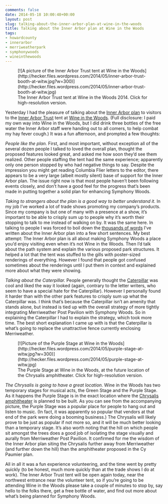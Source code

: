 ```yaml
---
comments: false
date: 2014-05-18 10:00:48+00:00
layout: post
slug: talking-about-the-inner-arbor-plan-at-wine-in-the-woods
title: Talking about the Inner Arbor plan at Wine in the Woods
tags:
- howardcounty
- innerarbor
- merriweatherpark
- symphonywoods
- wineinthewoods
---
```


<figure markdown="1">
[![A picture of the Inner Arbor Trust tent at Wine in the Woods](http://hecker.files.wordpress.com/2014/05/inner-arbor-trust-booth-at-witw.jpg?w=300)](http://hecker.files.wordpress.com/2014/05/inner-arbor-trust-booth-at-witw.jpg)
<figcaption>The Inner Arbor Trust tent at Wine in the Woods 2014. Click for high-resolution version.</figcaption>
</figure>

Yesterday I had the pleasure of talking about the [Inner Arbor plan](/2014/04/23/a-better-plan-for-symphony-woods/) to visitors to the [Inner Arbor Trust](http://inartrust.org/) tent at [Wine in the Woods](http://www.wineinthewoods.com/). (Full disclosure: I paid my own way into Wine in the Woods, but I did drink three bottles of the free water the Inner Arbor staff were handing out to all comers, to help combat my hay fever cough.) It was a fun afternoon, and prompted a few thoughts:

_People like the plan._ First, and most important, without exception all of the several dozen people I talked to loved the overall plan, thought the proposed features looked great, and asked me how soon they’d see them realized. Other people staffing the tent had the same experience; apparently only one person stopped by who had negative things to say. Despite the impression you might get reading Columbia Flier letters to the editor, there appears to be a very large (albeit mostly silent) base of support for the Inner Arbor plan. The issue right now is that most people haven’t been following events closely, and don’t have a good feel for the progress that’s been made in putting together a solid plan for enhancing Symphony Woods.

_Taking to strangers about the plan is a good way to better understand it._ In my job I’ve worked a lot of trade shows promoting my company’s products. Since my company is but one of many with a presence at a show, it’s important to be able to crisply sum up to people why it’s worth their stopping to talk to me instead of walking on by. It was the same here. In talking to people I was forced to boil down the [thousands of words](/tag/innerarbor/) I’ve written about the Inner Arbor plan into a few short sentences. My best attempt: The Inner Arbor plan is all about making Symphony Woods a place you’d enjoy visiting even when it’s not Wine in the Woods. Then I’d talk about the path system and explain the various proposed park structures. It helped a lot that the tent was stuffed to the gills with poster-sized renderings of everything. However I found that people got confused sometimes about the renderings until I put them in context and explained more about what they were showing.

_Talking about the Caterpillar._ People generally thought the [Caterpillar](/2013/12/08/the-inner-arbor-plan-takes-shape-part-5/) was cool and liked the way it looked (again, contrary to the letter writers, who seem to have a special hate for the Caterpillar). However I personally found it harder than with the other park features to crisply sum up what the Caterpillar was. I think that’s because the Caterpillar isn’t an amenity that stands alone, but instead is tied up with the overall strategy of more tightly integrating Merriweather Post Pavilion with Symphony Woods. So in explaining the Caterpillar I had to explain the strategy, which took more time. The best short explanation I came up with is that the Caterpillar is what’s going to replace the unattractive fence currently enclosing Merriweather.
<figure markdown="1">
[![Picture of the Purple Stage at Wine in the Woods](http://hecker.files.wordpress.com/2014/05/purple-stage-at-witw.jpg?w=300)](http://hecker.files.wordpress.com/2014/05/purple-stage-at-witw.jpg)
<figcaption>The Purple Stage at Wine in the Woods, at the future location of the Chrysalis amphitheater. Click for high-resolution version.</figcaption>
</figure>


_The Chrysalis is going to have a great location._ Wine in the Woods has two temporary stages for musical acts, the Green Stage and the Purple Stage. As it happens the Purple Stage is in the exact location where the [Chrysalis amphitheater](/2013/12/09/the-inner-arbor-plan-takes-shape-part-6/) is planned to be built. As you can see from the accompanying picture, the Purple Stage was a popular place for people to hang out and listen to music. (In fact, it was apparently so popular that vendors at that end of the park were doing a booming business.) The Chrysalis will likely prove to be just as popular if not more so, and it will be much better looking than a temporary stage. It’s also worth noting that the hill on which people sit amongst the trees does a good job of isolating the stage visually and aurally from Merriweather Post Pavilion. It confirmed for me the wisdom of the Inner Arbor plan siting the Chrysalis further away from Merriweather (and further down the hill) than the amphitheater proposed in the Cy Paumier plan.

All in all it was a fun experience volunteering, and the time went by pretty quickly (to be honest, much more quickly than at the trade shows I do at work). The Inner Arbor Trust tent will be open again today, near the northwest entrance near the volunteer tent, so if you’re going to be attending Wine in the Woods please take a couple of minutes to stop by, say hello to the folks there, get a free bottle of water, and find out more about what’s being planned for Symphony Woods. 
